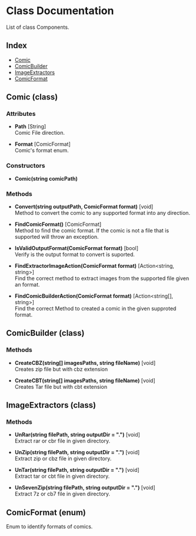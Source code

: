 # Class Documentation

List of class Components.

## Index

* [Comic](#comic-class)
* [ComicBuilder](#comicbuilder-class)
* [ImageExtractors](imageextractors-class)
* [ComicFormat](#comicformat-enum)

## Comic (class)

### Attributes

* **Path** [String] <br/>
  Comic File direction.

* **Format** [ComicFormat] <br/>
  Comic's format enum.

### Constructors

* **Comic(string comicPath)**

### Methods

* **Convert(string outputPath, ComicFormat format)** [void] <br/>
  Method to convert the comic to any supported format into any direction.

* **FindComicFormat()** [ComicFormat] <br/>
  Method to find the comic format. If the comic is not a file that is supported will throw an exception.

* **IsValidOutputFormat(ComicFormat format)** [bool] <br/>
  Verify is the output format to convert is suported.

* **FindExtractorImageAction(ComicFormat format)** [Action<string, string>] <br/>
  Find the correct method to extract images from the supported file given an format.

* **FindComicBuilderAction(ComicFormat format)** [Action<string[], string>] <br/>
  Find the correct Method to created a comic in the given supproted format.

## ComicBuilder (class)

### Methods

* **CreateCBZ(string[] imagesPaths, string fileName)** [void] <br/>
  Creates zip file but with cbz extension

* **CreateCBT(string[] imagesPaths, string fileName)** [void] <br/>
  Creates Tar file but with cbt extension

## ImageExtractors (class)

### Methods

* **UnRar(string filePath, string outputDir = ".")** [void] <br/>
Extract rar or cbr file in given directory.

* **UnZip(string filePath, string outputDir = ".")** [void] <br/>
Extract zip or cbz file in given directory.

* **UnTar(string filePath, string outputDir = ".")** [void] <br/>
Extract tar or cbt file in given directory.

* **UnSevenZip(string filePath, string outputDir = ".")** [void] <br/>
Extract 7z or cb7 file in given directory.

## ComicFormat (enum)

Enum to identify formats of comics.
